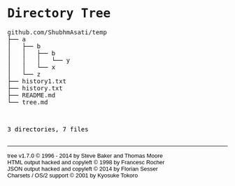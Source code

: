 <!DOCTYPE html>
<html>
<head>
 <meta http-equiv="Content-Type" content="text/html; charset=UTF-8">
 <meta name="Author" content="Made by 'tree'">
 <meta name="GENERATOR" content="$Version: $ tree v1.7.0 (c) 1996 - 2014 by Steve Baker, Thomas Moore, Francesc Rocher, Florian Sesser, Kyosuke Tokoro $">
 <title>Directory Tree</title>
 <style type="text/css">
  <!-- 
  BODY { font-family : ariel, monospace, sans-serif; }
  P { font-weight: normal; font-family : ariel, monospace, sans-serif; color: black; background-color: transparent;}
  B { font-weight: normal; color: black; background-color: transparent;}
  A:visited { font-weight : normal; text-decoration : none; background-color : transparent; margin : 0px 0px 0px 0px; padding : 0px 0px 0px 0px; display: inline; }
  A:link    { font-weight : normal; text-decoration : none; margin : 0px 0px 0px 0px; padding : 0px 0px 0px 0px; display: inline; }
  A:hover   { color : #000000; font-weight : normal; text-decoration : underline; background-color : yellow; margin : 0px 0px 0px 0px; padding : 0px 0px 0px 0px; display: inline; }
  A:active  { color : #000000; font-weight: normal; background-color : transparent; margin : 0px 0px 0px 0px; padding : 0px 0px 0px 0px; display: inline; }
  .VERSION { font-size: small; font-family : arial, sans-serif; }
  .NORM  { color: black;  background-color: transparent;}
  .FIFO  { color: purple; background-color: transparent;}
  .CHAR  { color: yellow; background-color: transparent;}
  .DIR   { color: blue;   background-color: transparent;}
  .BLOCK { color: yellow; background-color: transparent;}
  .LINK  { color: aqua;   background-color: transparent;}
  .SOCK  { color: fuchsia;background-color: transparent;}
  .EXEC  { color: green;  background-color: transparent;}
  -->
 </style>
</head>
<body>
	<h1>Directory Tree</h1><p>
	<a href="github.com/ShubhmAsati/temp">github.com/ShubhmAsati/temp</a><br>
	├── <a href="github.com/ShubhmAsati/temp/a/">a</a><br>
	│   ├── <a href="github.com/ShubhmAsati/temp/a/b/">b</a><br>
	│   │   ├── <a href="github.com/ShubhmAsati/temp/a/b/b/">b</a><br>
	│   │   │   └── <a href="github.com/ShubhmAsati/temp/a/b/b/y">y</a><br>
	│   │   └── <a href="github.com/ShubhmAsati/temp/a/b/x">x</a><br>
	│   └── <a href="github.com/ShubhmAsati/temp/a/z">z</a><br>
	├── <a href="github.com/ShubhmAsati/temp/history1.txt">history1.txt</a><br>
	├── <a href="github.com/ShubhmAsati/temp/history.txt">history.txt</a><br>
	├── <a href="github.com/ShubhmAsati/temp/README.md">README.md</a><br>
	└── <a href="github.com/ShubhmAsati/temp/tree.md">tree.md</a><br>
	<br><br>
	</p>
	<p>

3 directories, 7 files
	<br><br>
	</p>
	<hr>
	<p class="VERSION">
		 tree v1.7.0 © 1996 - 2014 by Steve Baker and Thomas Moore <br>
		 HTML output hacked and copyleft © 1998 by Francesc Rocher <br>
		 JSON output hacked and copyleft © 2014 by Florian Sesser <br>
		 Charsets / OS/2 support © 2001 by Kyosuke Tokoro
	</p>
</body>
</html>
